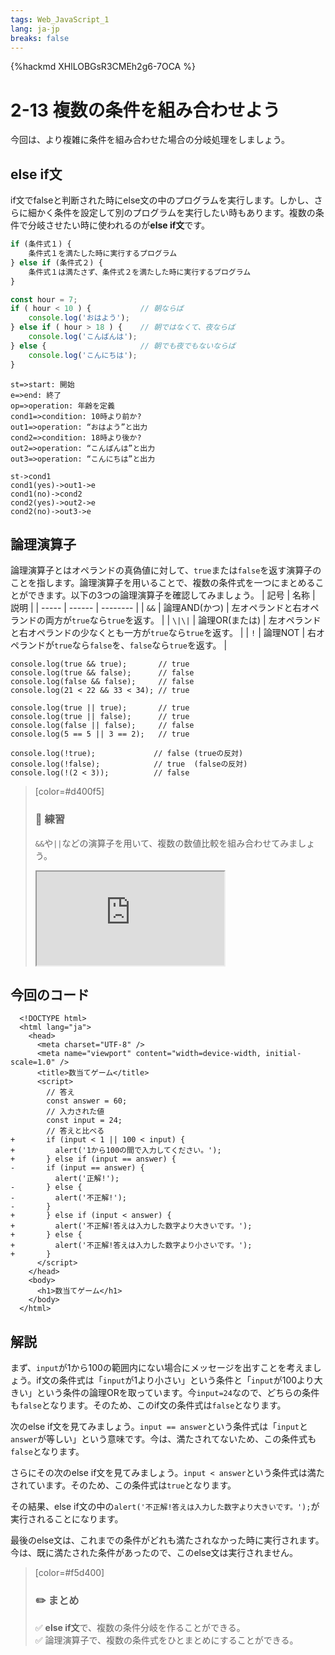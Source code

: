 ```yaml
---
tags: Web_JavaScript_1
lang: ja-jp
breaks: false
---
```


{%hackmd XHlLOBGsR3CMEh2g6-7OCA %}

# 2-13 複数の条件を組み合わせよう

今回は、より複雑に条件を組み合わせた場合の分岐処理をしましょう。

## else if文
if文でfalseと判断された時にelse文の中のプログラムを実行します。しかし、さらに細かく条件を設定して別のプログラムを実行したい時もあります。複数の条件で分岐させたい時に使われるのが**else if文**です。
```javascript
if (条件式１) {
    条件式１を満たした時に実行するプログラム
} else if (条件式２) {
    条件式１は満たさず、条件式２を満たした時に実行するプログラム
}
```

```javascript
const hour = 7;
if ( hour < 10 ) {           // 朝ならば
    console.log('おはよう');
} else if ( hour > 18 ) {    // 朝ではなくて、夜ならば
    console.log('こんばんは');
} else {                     // 朝でも夜でもないならば
    console.log('こんにちは');
}
```

```flow
st=>start: 開始
e=>end: 終了
op=>operation: 年齢を定義
cond1=>condition: 10時より前か?
out1=>operation: “おはよう”と出力
cond2=>condition: 18時より後か?
out2=>operation: “こんばんは”と出力
out3=>operation: “こんにちは”と出力

st->cond1
cond1(yes)->out1->e
cond1(no)->cond2
cond2(yes)->out2->e
cond2(no)->out3->e
```

## 論理演算子
論理演算子とはオペランドの真偽値に対して、`true`または`false`を返す演算子のことを指します。論理演算子を用いることで、複数の条件式を一つにまとめることができます。以下の3つの論理演算子を確認してみましょう。
| 記号   | 名称    | 説明 |
| ----- | ------ | -------- |
| `&&`  | 論理AND(かつ) | 左オペランドと右オペランドの両方が`true`なら`true`を返す。     |
| `\|\|`  | 論理OR(または) | 左オペランドと右オペランドの少なくとも一方が`true`なら`true`を返す。     |
| `!`   | 論理NOT | 右オペランドが`true`なら`false`を、`false`なら`true`を返す。 |

```javascript=
console.log(true && true);       // true
console.log(true && false);      // false
console.log(false && false);     // false
console.log(21 < 22 && 33 < 34); // true

console.log(true || true);       // true
console.log(true || false);      // true
console.log(false || false);     // false
console.log(5 == 5 || 3 == 2);   // true

console.log(!true);             // false (trueの反対)
console.log(!false);            // true  (falseの反対)
console.log(!(2 < 3));          // false
```
> [color=#d400f5]
> 
> ### :rocket: **練習**
> 
> `&&`や`||`などの演算子を用いて、複数の数値比較を組み合わせてみましょう。
> 
> <iframe src="https://uec-programming.github.io/basic_training/web-sample/editor.html?code="></iframe>

## 今回のコード

```diff=
  <!DOCTYPE html>
  <html lang="ja">
    <head>
      <meta charset="UTF-8" />
      <meta name="viewport" content="width=device-width, initial-scale=1.0" />
      <title>数当てゲーム</title>
      <script>
        // 答え
        const answer = 60;
        // 入力された値
        const input = 24;
        // 答えと比べる
+       if (input < 1 || 100 < input) {
+         alert('1から100の間で入力してください。');
+       } else if (input == answer) {
-       if (input == answer) {
          alert('正解!');
-       } else {
-         alert('不正解!');
-       }
+       } else if (input < answer) {
+         alert('不正解!答えは入力した数字より大きいです。');
+       } else {
+         alert('不正解!答えは入力した数字より小さいです。');
+       }
      </script>
    </head>
    <body>
      <h1>数当てゲーム</h1>
    </body>
  </html>
```

## 解説

まず、`input`が1から100の範囲内にない場合にメッセージを出すことを考えましょう。if文の条件式は「`input`が1より小さい」という条件と「`input`が100より大きい」という条件の論理ORを取っています。今`input=24`なので、どちらの条件も`false`となります。そのため、このif文の条件式は`false`となります。

次のelse if文を見てみましょう。`input == answer`という条件式は「`input`と`answer`が等しい」という意味です。今は、満たされてないため、この条件式も`false`となります。

さらにその次のelse if文を見てみましょう。`input < answer`という条件式は満たされています。そのため、この条件式は`true`となります。

その結果、else if文の中の`alert('不正解!答えは入力した数字より大きいです。');`が実行されることになります。

最後のelse文は、これまでの条件がどれも満たされなかった時に実行されます。今は、既に満たされた条件があったので、このelse文は実行されません。

> [color=#f5d400]
> ### :pencil2: **まとめ**
> 
> :white_check_mark: **else if文**で、複数の条件分岐を作ることができる。  
> :white_check_mark: 論理演算子で、複数の条件式をひとまとめにすることができる。  


